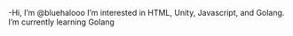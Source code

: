 -Hi, I’m @bluehalooo
 I’m interested in HTML, Unity, Javascript, and Golang.
 I’m currently learning Golang



<!---
bluehalooo/bluehalooo is a ✨ special ✨ repository because its `README.md` (this file) appears on your GitHub profile.
You can click the Preview link to take a look at your changes.
--->
